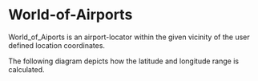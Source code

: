 # World-of-Airports

World_of_Aiports is an airport-locator within the given vicinity of the user defined location coordinates.

The following diagram depicts how the latitude and longitude range is calculated.

